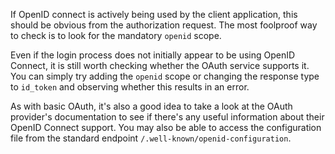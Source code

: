 
If OpenID connect is actively being used by the client application, this should be obvious from the authorization request. The most foolproof way to check is to look for the mandatory `openid` scope.

Even if the login process does not initially appear to be using OpenID Connect, it is still worth checking whether the OAuth service supports it. You can simply try adding the `openid` scope or changing the response type to `id_token` and observing whether this results in an error.

As with basic OAuth, it's also a good idea to take a look at the OAuth provider's documentation to see if there's any useful information about their OpenID Connect support. You may also be able to access the configuration file from the standard endpoint `/.well-known/openid-configuration`.